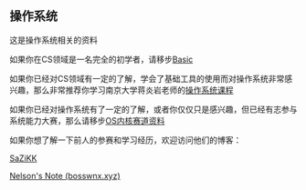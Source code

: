 ## 操作系统
这是操作系统相关的资料

如果你在CS领域是一名完全的初学者，请移步[Basic](./Basic/README.md)

如果你已经对CS领域有一定的了解，学会了基础工具的使用而对操作系统非常感兴趣，那么非常推荐你学习南京大学蒋炎岩老师的[操作系统课程](https://space.bilibili.com/202224425?spm_id_from=333.337.0.0)

如果你已经对操作系统有了一定的了解，或者你仅仅只是感兴趣，但已经有志参与系统能力大赛，那么请移步[OS内核赛道资料](./OS内核赛道资料.md)

如果你想了解一下前人的参赛和学习经历，欢迎访问他们的博客：

[SaZiKK](https://sazikk.github.io/)

[Nelson's Note (bosswnx.xyz)](https://note.bosswnx.xyz/)
